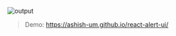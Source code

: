 ![output](https://github.com/ashish-um/react-alert-ui/assets/83769253/8fdfa524-4c34-4ce3-a62d-693c4a8c774b)
> Demo: https://ashish-um.github.io/react-alert-ui/
